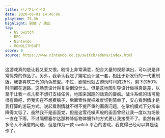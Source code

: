 ```yaml
---
title: ゼノブレイド２
date: 2020-06-01 14:46:06
playtime: 75.8h
highlight: 剧情 / 演出
tag:
  - NS Switch
  - RPG
  - Nintendo
  - MONOLITHSOFT
score: 9
source: https://www.nintendo.co.jp/switch/adena/index.html
---
```

这游戏真的是让我又爱又恨。剧情上非常满意，配合大量的视频演出，可以说是非常优秀的作品了。另外，我承认我吃了媚宅设计这一套，相比于新发行的一代重制版，我更喜欢二代的角色模型。不过，剧情也就占游玩时间的25%，剩下的50%时间都在迷路，这场景设计得复杂倒没什么，但是这地图引导设计做得真是差，以至于让我一点儿都不想打支线任务，地图来回跑的话真的要疯。战斗系统的话可能很有趣吧，但我实在不想费脑子，后面索性就把难度切到简单了，安心看剧情才是我打算的游玩方式。说起看剧情就不得不提严重的画质问题，在掌机模式下分辨率降得太低了，虽然我不是画面党，但是这雪花噪声般的画面曾经让我一度以为场景一直在下雨，不过隔壁塞尔达那种降低物体细节的方式更让我接受不了。虽然有诸多令人不满意的问题，但是作为一款 switch 平台的游戏，我觉得已经可以算是佳作了。
